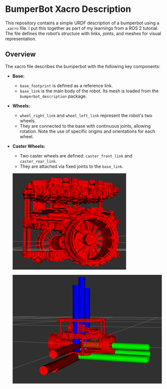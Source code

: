 # BumperBot Xacro Description

This repository contains a simple URDF description of a bumperbot using a `.xacro` file. I put this together as part of my learnings from a ROS 2 tutorial. The file defines the robot’s structure with links, joints, and meshes for visual representation.

## Overview

The xacro file describes the bumperbot with the following key components:

- **Base:**  
  - `base_footprint` is defined as a reference link.
  - `base_link` is the main body of the robot. Its mesh is loaded from the `bumperbot_description` package.

- **Wheels:**  
  - `wheel_right_link` and `wheel_left_link` represent the robot's two wheels.
  - They are connected to the base with continuous joints, allowing rotation. Note the use of specific origins and orientations for each wheel.

- **Caster Wheels:**  
  - Two caster wheels are defined: `caster_front_link` and `caster_rear_link`.
  - They are attached via fixed joints to the `base_link`.

  ![BumperBot Visual](images/bumperbot.png)


  ![BumperBot Visual](images/bumpergrid.png)
